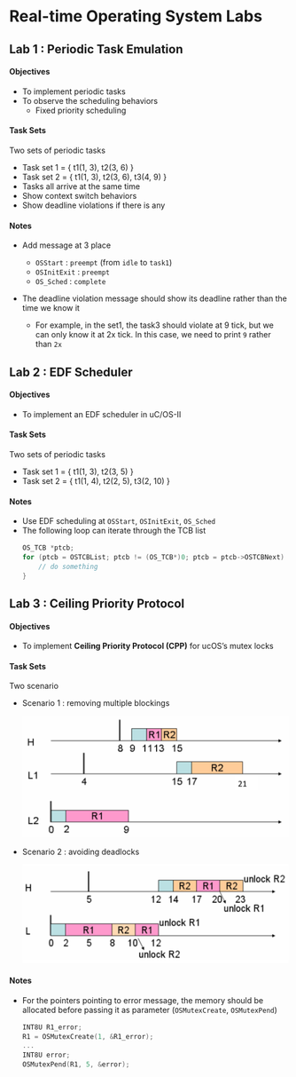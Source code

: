 # Real-time Operating System Labs #

## Lab 1 : Periodic Task Emulation ##

#### Objectives ####

- To implement periodic tasks
- To observe the scheduling behaviors 
    - Fixed priority scheduling

#### Task Sets ####

Two sets of periodic tasks
- Task set 1 = { t1(1, 3), t2(3, 6) }
- Task set 2 = { t1(1, 3), t2(3, 6), t3(4, 9) }
- Tasks all arrive at the same time
- Show context switch behaviors
- Show deadline violations if there is any

#### Notes ####

- Add message at 3 place
    - `OSStart` : `preempt` (from `idle` to `task1`)
    - `OSInitExit` : `preempt`
    - `OS_Sched` : `complete`

- The deadline violation message should show its deadline rather than the time we know it
    - For example, in the set1, the task3 should violate at 9 tick, but we can only know it at 2x tick. In this case, we need to print `9` rather than `2x`

## Lab 2 : EDF Scheduler ##

#### Objectives ####

- To implement an EDF scheduler in uC/OS-II

#### Task Sets ####

Two sets of periodic tasks
- Task set 1 = { t1(1, 3), t2(3, 5) }
- Task set 2 = { t1(1, 4), t2(2, 5), t3(2, 10) }

#### Notes ####

- Use EDF scheduling at `OSStart`, `OSInitExit`, `OS_Sched`
- The following loop can iterate through the TCB list
    ```c
    OS_TCB *ptcb;
    for (ptcb = OSTCBList; ptcb != (OS_TCB*)0; ptcb = ptcb->OSTCBNext) {
        // do something
    }
    ```

## Lab 3 : Ceiling Priority Protocol ##

#### Objectives ####

- To implement **Ceiling Priority Protocol (CPP)** for ucOS’s mutex locks

#### Task Sets ####

Two scenario
- Scenario 1 : removing multiple blockings

    <img src="img/lab3s1.png">

- Scenario 2 : avoiding deadlocks
    
    <img src="img/lab3s2.png">

#### Notes ####

- For the pointers pointing to error message, the memory should be allocated before passing it as parameter (`OSMutexCreate`, `OSMutexPend`)
    ```c
    INT8U R1_error;
    R1 = OSMutexCreate(1, &R1_error);
    ...
    INT8U error;
    OSMutexPend(R1, 5, &error);
    ```
